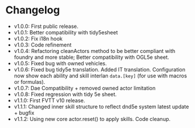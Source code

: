 # Changelog

- v1.0.0: First public release.
- v1.0.1: Better compatibility with tidy5esheet
- v1.0.2: Fix i18n hook
- v1.0.3: Code refinement
- v1.0.4: Refactoring cleanActors method to be better compliant with foundry and more stable; Better compatibility with OGL5e sheet.
- v1.0.5: Fixed bug with owned vehicles.
- v1.0.6: Fixed bug tidy5e translation. Added IT translation. Configuration now show each ability and skill interlan `data.[key]` (for use with macros or formulas).
- v1.0.7: Dae Compatibility + removed owned actor limitation
- v1.0.8: Fixed regression with tidy 5e sheet.
- v1.1.0: First FVTT v10 release.
- v1.1.1: Changed inner skill structure to reflect dnd5e system latest update + bugfix
- v1.1.2: Using new core actor.reset() to apply skills. Code cleanup.

